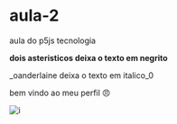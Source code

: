 # aula-2
aula do p5js tecnologia

**dois asteristicos deixa o texto em negrito**

_oanderlaine deixa o texto em italico_0

bem vindo ao meu perfil 😠


![i](https://media.tenor.com/lfVhLxM4i9IAAAAM/sleep.gif)
